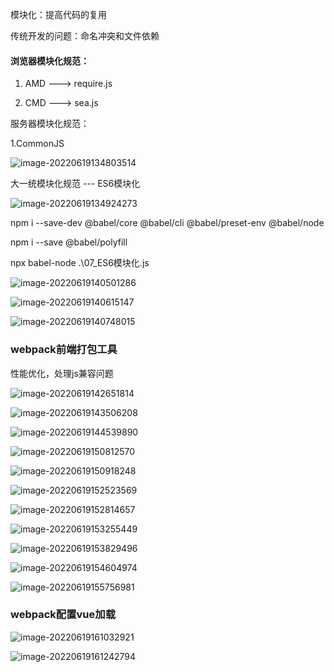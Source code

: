 模块化：提高代码的复用

传统开发的问题：命名冲突和文件依赖

#### 浏览器模块化规范：

 1.    AMD ---> require.js

 2.    CMD ---> sea.js

       

       

服务器模块化规范：

1.CommonJS

![image-20220619134803514](C:\Users\xdj\AppData\Roaming\Typora\typora-user-images\image-20220619134803514.png)



大一统模块化规范 --- ES6模块化

![image-20220619134924273](C:\Users\xdj\AppData\Roaming\Typora\typora-user-images\image-20220619134924273.png)

npm i --save-dev @babel/core @babel/cli @babel/preset-env @babel/node

npm i --save @babel/polyfill

 npx babel-node .\07_ES6模块化.js

![image-20220619140501286](C:\Users\xdj\AppData\Roaming\Typora\typora-user-images\image-20220619140501286.png)

![image-20220619140615147](C:\Users\xdj\AppData\Roaming\Typora\typora-user-images\image-20220619140615147.png)

![image-20220619140748015](C:\Users\xdj\AppData\Roaming\Typora\typora-user-images\image-20220619140748015.png)

### webpack前端打包工具

性能优化，处理js兼容问题

![image-20220619142651814](C:\Users\xdj\AppData\Roaming\Typora\typora-user-images\image-20220619142651814.png)

![image-20220619143506208](C:\Users\xdj\AppData\Roaming\Typora\typora-user-images\image-20220619143506208.png)

![image-20220619144539890](C:\Users\xdj\AppData\Roaming\Typora\typora-user-images\image-20220619144539890.png)

![image-20220619150812570](C:\Users\xdj\AppData\Roaming\Typora\typora-user-images\image-20220619150812570.png)

![image-20220619150918248](C:\Users\xdj\AppData\Roaming\Typora\typora-user-images\image-20220619150918248.png)

![image-20220619152523569](C:\Users\xdj\AppData\Roaming\Typora\typora-user-images\image-20220619152523569.png)

![image-20220619152814657](C:\Users\xdj\AppData\Roaming\Typora\typora-user-images\image-20220619152814657.png)

![image-20220619153255449](C:\Users\xdj\AppData\Roaming\Typora\typora-user-images\image-20220619153255449.png)

![image-20220619153829496](C:\Users\xdj\AppData\Roaming\Typora\typora-user-images\image-20220619153829496.png)

![image-20220619154604974](C:\Users\xdj\AppData\Roaming\Typora\typora-user-images\image-20220619154604974.png)

![image-20220619155756981](C:\Users\xdj\AppData\Roaming\Typora\typora-user-images\image-20220619155756981.png)

### webpack配置vue加载

![image-20220619161032921](C:\Users\xdj\AppData\Roaming\Typora\typora-user-images\image-20220619161032921.png)

![image-20220619161242794](C:\Users\xdj\AppData\Roaming\Typora\typora-user-images\image-20220619161242794.png)